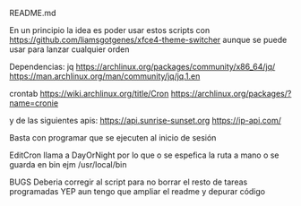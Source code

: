 README.md

En un principio la idea es poder usar estos scripts con https://github.com/liamsgotgenes/xfce4-theme-switcher aunque se puede usar para lanzar cualquier orden

Dependencias: 
jq 
https://archlinux.org/packages/community/x86_64/jq/
https://man.archlinux.org/man/community/jq/jq.1.en

crontab
https://wiki.archlinux.org/title/Cron
https://archlinux.org/packages/?name=cronie


y de las siguientes apis:
https://api.sunrise-sunset.org
https://ip-api.com/

Basta con programar que se ejecuten al inicio de sesión

EditCron llama a DayOrNight por lo que o se espefica la ruta a mano o se guarda en bin ejm /usr/local/bin

BUGS
Deberia corregir al script para no borrar el resto de tareas programadas
YEP aun tengo que ampliar el readme y depurar código
